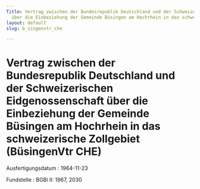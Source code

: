```yaml
---
Title: Vertrag zwischen der Bundesrepublik Deutschland und der Schweizerischen Eidgenossenschaft
  über die Einbeziehung der Gemeinde Büsingen am Hochrhein in das schweizerische Zollgebiet
layout: default
slug: b_singenvtr_che

---
```


# Vertrag zwischen der Bundesrepublik Deutschland und der Schweizerischen Eidgenossenschaft über die Einbeziehung der Gemeinde Büsingen am Hochrhein in das schweizerische Zollgebiet (BüsingenVtr CHE)

Ausfertigungsdatum
:   1964-11-23

Fundstelle
:   BGBl II: 1967, 2030

